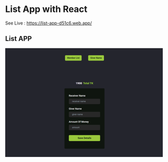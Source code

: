 # List App with React

See Live : https://list-app-d51c6.web.app/



<h2>List APP</h2>

<img src="./src/Capture.PNG" alt="Privew"/>
 
 
